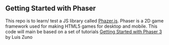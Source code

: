 ## Getting Started with Phaser

This repo is to learn/ test a JS library called [Phazer.js](https://phaser.io/). Phaser is a 2D game framework used for making HTML5 games for desktop and mobile. This code will main be based on a set of tutorials [Getting Started with Phaser 3](https://www.youtube.com/watch?v=frRWKxB9Hm0) by Luis Zuno